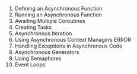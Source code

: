 1. Defining an Asynchronous Function
2. Running an Asynchronous Function
3. Awaiting Multiple Coroutines
4. Creating Tasks
5. Asynchronous Iteration
6. Using Asynchronous Context Managers           ERROR
7. Handling Exceptions in Asynchronous Code
8. Asynchronous Generators
9. Using Semaphores
10. Event Loops